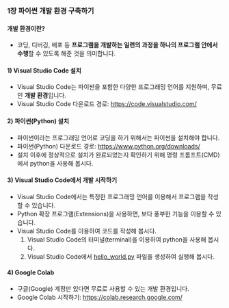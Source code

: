 ### 1장 파이썬 개발 환경 구축하기

#### 개발 환경이란?

* 코딩, 디버깅, 배포 등 <b>프로그램을 개발하는 일련의 과정을 하나의 프로그램 안에서 수행</b>할 수 있도록 해준 것을 의미합니다.

#### 1) Visual Studio Code 설치

* Visual Studio Code는 파이썬을 포함한 다양한 프로그래밍 언어를 지원하며, 무료인 <b>개발 환경</b>입니다.
* Visual Studio Code 다운로드 경로: https://code.visualstudio.com/

#### 2) 파이썬(Python) 설치

* 파이썬이라는 프로그래밍 언어로 코딩을 하기 위해서는 파이썬을 설치해야 합니다.
* 파이썬(Python) 다운로드 경로: https://www.python.org/downloads/
* 설치 이후에 정상적으로 설치가 완료되었는지 확인하기 위해 명령 프롬프트(CMD)에서 python을 사용해 봅시다.

#### 3) Visual Studio Code에서 개발 시작하기

* Visual Studio Code에서는 특정한 프로그래밍 언어를 이용해서 프로그램을 작성할 수 있습니다.
* Python 확장 프로그램(Extensions)을 사용하면, 보다 풍부한 기능을 이용할 수 있습니다.
* Visual Studio Code를 이용하여 코드를 작성해 봅시다.
  1. Visual Studio Code의 터미널(terminal)을 이용하여 python을 사용해 봅시다.
  2. Visual Studio Code에서 [hello_world.py](./hello_world.py) 파일을 생성하여 실행해 봅시다.

#### 4) Google Colab

* 구글(Google) 계정만 있다면 무료로 사용할 수 있는 개발 환경입니다.
* Google Colab 시작하기: https://colab.research.google.com/
